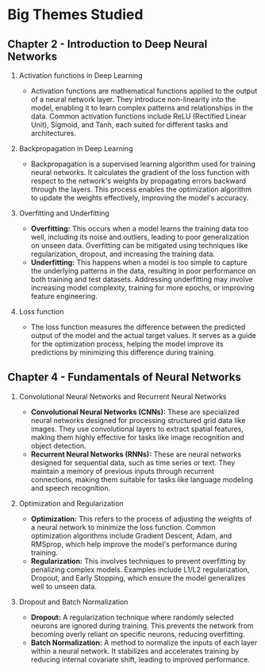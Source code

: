 # Big Themes Studied

## Chapter 2 - Introduction to Deep Neural Networks

1. Activation functions in Deep Learning
    - Activation functions are mathematical functions applied to the output of a neural network layer. They introduce non-linearity into the model, enabling it to learn complex patterns and relationships in the data. Common activation functions include ReLU (Rectified Linear Unit), Sigmoid, and Tanh, each suited for different tasks and architectures.

2. Backpropagation in Deep Learning
    - Backpropagation is a supervised learning algorithm used for training neural networks. It calculates the gradient of the loss function with respect to the network's weights by propagating errors backward through the layers. This process enables the optimization algorithm to update the weights effectively, improving the model's accuracy.

3. Overfitting and Underfitting  
    - **Overfitting:** This occurs when a model learns the training data too well, including its noise and outliers, leading to poor generalization on unseen data. Overfitting can be mitigated using techniques like regularization, dropout, and increasing the training data.  
    - **Underfitting:** This happens when a model is too simple to capture the underlying patterns in the data, resulting in poor performance on both training and test datasets. Addressing underfitting may involve increasing model complexity, training for more epochs, or improving feature engineering.

4. Loss function

    - The loss function measures the difference between the predicted output of the model and the actual target values. It serves as a guide for the optimization process, helping the model improve its predictions by minimizing this difference during training.

## Chapter 4 - Fundamentals of Neural Networks

1. Convolutional Neural Networks and Recurrent Neural Networks  
    - **Convolutional Neural Networks (CNNs):** These are specialized neural networks designed for processing structured grid data like images. They use convolutional layers to extract spatial features, making them highly effective for tasks like image recognition and object detection.  
    - **Recurrent Neural Networks (RNNs):** These are neural networks designed for sequential data, such as time series or text. They maintain a memory of previous inputs through recurrent connections, making them suitable for tasks like language modeling and speech recognition.

2. Optimization and Regularization  
    - **Optimization:** This refers to the process of adjusting the weights of a neural network to minimize the loss function. Common optimization algorithms include Gradient Descent, Adam, and RMSprop, which help improve the model's performance during training.  
    - **Regularization:** This involves techniques to prevent overfitting by penalizing complex models. Examples include L1/L2 regularization, Dropout, and Early Stopping, which ensure the model generalizes well to unseen data.  

3. Dropout and Batch Normalization  
    - **Dropout:** A regularization technique where randomly selected neurons are ignored during training. This prevents the network from becoming overly reliant on specific neurons, reducing overfitting.  
    - **Batch Normalization:** A method to normalize the inputs of each layer within a neural network. It stabilizes and accelerates training by reducing internal covariate shift, leading to improved performance.